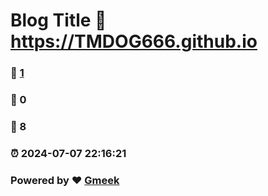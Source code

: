# Blog Title :link: https://TMDOG666.github.io 
### :page_facing_up: [1](https://TMDOG666.github.io/tag.html) 
### :speech_balloon: 0 
### :hibiscus: 8 
### :alarm_clock: 2024-07-07 22:16:21 
### Powered by :heart: [Gmeek](https://github.com/Meekdai/Gmeek)
